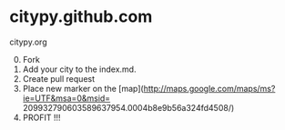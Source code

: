 citypy.github.com
=================

citypy.org

0. Fork
1. Add your city to the index.md.
2. Create pull request
3. Place new marker on the [map](http://maps.google.com/maps/ms?ie=UTF&msa=0&msid=
209932790603589637954.0004b8e9b56a324fd4508/)
4. PROFIT !!!
